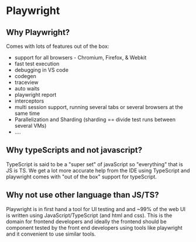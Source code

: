 # Playwright

## Why Playwright?
Comes with lots of features out of the box:
* support for all browsers - Chromium, Firefox, & Webkit
* fast test execution
* debugging in VS code
* codegen
* traceview
* auto waits
* playwright report
* interceptors
* multi session support, running several tabs or several browsers at the same time
* Parallelization and Sharding (sharding == divide test runs between several VMs)
* ....

## Why typeScripts and not javascript?
TypeScript is said to be a "super set" of javaScript so "everything" that is JS is TS. We get a lot more accurate help from the IDE using TypeScript and playwright comes with "out of the box" support for typeScript.

## Why not use other language than JS/TS?
Playwright is in first hand a tool for UI testing and and ~99% of the web UI is written using JavaScript/TypeScript (and html and css). This is the domain for frontend developers and ideally the frontend should be component tested by the front end developers using tools like playwright and it convenient to use similar tools.